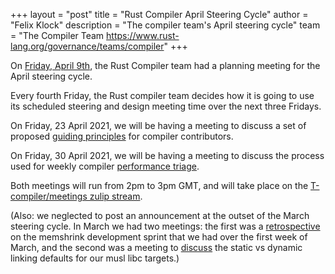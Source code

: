 +++
layout = "post"
title = "Rust Compiler April Steering Cycle"
author = "Felix Klock"
description = "The compiler team's April steering cycle"
team = "The Compiler Team <https://www.rust-lang.org/governance/teams/compiler>"
+++

On [Friday, April 9th][apr-9-zulip-archive], the Rust Compiler team had a planning meeting for the April steering cycle.

[apr-9-zulip-archive]: https://zulip-archive.rust-lang.org/238009tcompilermeetings/96901planningmeeting20210409.html

Every fourth Friday, the Rust compiler team decides how
it is going to use its scheduled steering and design meeting time over the next
three Fridays.

On Friday, 23 April 2021, we will be having a meeting to discuss a
set of proposed [guiding principles][] for compiler contributors.

[guiding principles]: https://github.com/rust-lang/compiler-team/issues/424

On Friday, 30 April 2021, we will be having a meeting to discuss the
process used for weekly compiler [performance triage][].

[performance triage]: https://github.com/rust-lang/compiler-team/issues/400

Both meetings will run from 2pm to 3pm GMT, and will take place on the
[T-compiler/meetings zulip stream][zulip].

[zulip]: https://rust-lang.zulipchat.com/#narrow/stream/238009-t-compiler.2Fmeetings

(Also: we neglected to post an announcement at the outset of the March steering
cycle. In March we had two meetings: the first was a [retrospective][] on the
memshrink development sprint that we had over the first week of March, and the
second was a meeting to [discuss][musl-discussion] the static vs dynamic linking
defaults for our musl libc targets.)

[retrospective]: https://github.com/rust-lang/compiler-team/issues/412

[musl-discussion]: https://github.com/rust-lang/compiler-team/issues/416
